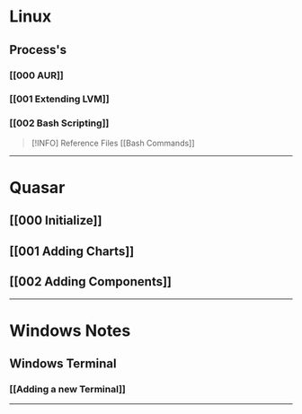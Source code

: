 # Linux
## Process's
### [[000 AUR]]
### [[001 Extending LVM]]
### [[002 Bash Scripting]]

>[!INFO] Reference Files
[[Bash Commands]]

----------------------------------

# Quasar
## [[000 Initialize]]
## [[001 Adding Charts]]
## [[002 Adding Components]]

--------------------------------------------------------------

# Windows Notes
## Windows Terminal
### [[Adding a new Terminal]]

--------------------------------------------------